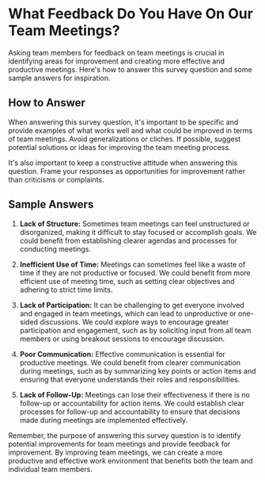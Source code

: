 What Feedback Do You Have On Our Team Meetings?
======================================================================

Asking team members for feedback on team meetings is crucial in identifying areas for improvement and creating more effective and productive meetings. Here's how to answer this survey question and some sample answers for inspiration.

How to Answer
-------------

When answering this survey question, it's important to be specific and provide examples of what works well and what could be improved in terms of team meetings. Avoid generalizations or cliches. If possible, suggest potential solutions or ideas for improving the team meeting process.

It's also important to keep a constructive attitude when answering this question. Frame your responses as opportunities for improvement rather than criticisms or complaints.

Sample Answers
--------------

1. **Lack of Structure:** Sometimes team meetings can feel unstructured or disorganized, making it difficult to stay focused or accomplish goals. We could benefit from establishing clearer agendas and processes for conducting meetings.

2. **Inefficient Use of Time:** Meetings can sometimes feel like a waste of time if they are not productive or focused. We could benefit from more efficient use of meeting time, such as setting clear objectives and adhering to strict time limits.

3. **Lack of Participation:** It can be challenging to get everyone involved and engaged in team meetings, which can lead to unproductive or one-sided discussions. We could explore ways to encourage greater participation and engagement, such as by soliciting input from all team members or using breakout sessions to encourage discussion.

4. **Poor Communication:** Effective communication is essential for productive meetings. We could benefit from clearer communication during meetings, such as by summarizing key points or action items and ensuring that everyone understands their roles and responsibilities.

5. **Lack of Follow-Up:** Meetings can lose their effectiveness if there is no follow-up or accountability for action items. We could establish clear processes for follow-up and accountability to ensure that decisions made during meetings are implemented effectively.

Remember, the purpose of answering this survey question is to identify potential improvements for team meetings and provide feedback for improvement. By improving team meetings, we can create a more productive and effective work environment that benefits both the team and individual team members.
